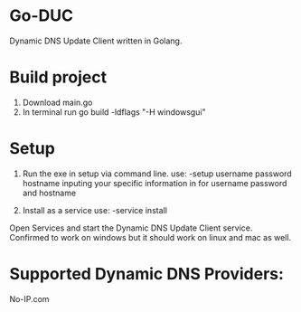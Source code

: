 # Go-DUC
Dynamic DNS Update Client written in Golang.

# Build project
 1) Download main.go
 2) In terminal run go build -ldflags "-H windowsgui"

# Setup
1) Run the exe in setup via command line. use: -setup username password hostname
inputing your specific information in for username password and hostname

2) Install as a service use: -service install

Open Services and start the Dynamic DNS Update Client service. Confirmed to work on windows but it should work on linux and mac as well.



# Supported Dynamic DNS Providers:
No-IP.com
